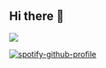 ## Hi there 👋
<a align="center" href="https://github.com/DenverCoder1/readme-typing-svg">
  <img src="https://readme-typing-svg.herokuapp.com?&font=IBM+Plex+Sans&color=00FF00&size=25&lines=Welcome+to+my+GitHub+Profile!;I'm+a+Software+developer;I'm+a+programmer;Coding+and+solving+your+needs" />
</a>

[![spotify-github-profile](https://spotify-github-profile.kittinanx.com/api/view?uid=dianaramos19&cover_image=true&theme=default&show_offline=false&background_color=00aa00&interchange=false&bar_color=00ff00&bar_color_cover=false)](https://spotify-github-profile.kittinanx.com/api/view?uid=dianaramos19&redirect=true)



<!--
**dianaramt/dianaramt** is a ✨ _special_ ✨ repository because its `README.md` (this file) appears on your GitHub profile.

Here are some ideas to get you started:

- 🔭 I’m currently working on ...
- 🌱 I’m currently learning ...
- 👯 I’m looking to collaborate on ...
- 🤔 I’m looking for help with ...
- 💬 Ask me about ...
- 📫 How to reach me: ...
- 😄 Pronouns: ...
- ⚡ Fun fact: ...
-->
